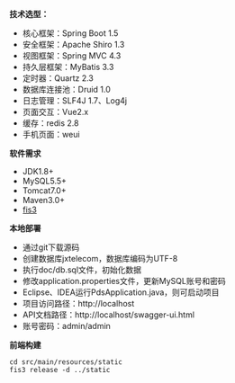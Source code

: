  **技术选型：**
 
- 核心框架：Spring Boot 1.5
- 安全框架：Apache Shiro 1.3
- 视图框架：Spring MVC 4.3
- 持久层框架：MyBatis 3.3
- 定时器：Quartz 2.3
- 数据库连接池：Druid 1.0
- 日志管理：SLF4J 1.7、Log4j
- 页面交互：Vue2.x
- 缓存：redis 2.8
- 手机页面：weui


 **软件需求** 
 
- JDK1.8+
- MySQL5.5+
- Tomcat7.0+
- Maven3.0+
- [fis3](http://fis.baidu.com/)


 **本地部署**
 
- 通过git下载源码
- 创建数据库jxtelecom，数据库编码为UTF-8
- 执行doc/db.sql文件，初始化数据
- 修改application.properties文件，更新MySQL账号和密码
- Eclipse、IDEA运行PdsApplication.java，则可启动项目
- 项目访问路径：http://localhost
- API文档路径：http://localhost/swagger-ui.html
- 账号密码：admin/admin

 **前端构建**

```
cd src/main/resources/static
fis3 release -d ../static

```
